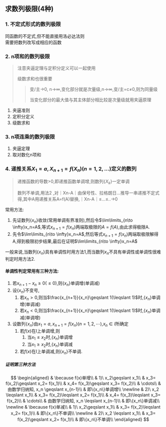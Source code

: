 ## 求数列极限(4种)

### 1. 不定式形式的数列极限

同函数的不定式,但不能直接用洛必达法则<BR>
需要把数列改写成相应的函数

### 2. n项和的数列极限

> 注意夹逼定理与定积分定义可以一起使用
>
> 级数求和也很重要
>
> > 变/主→0, n→∞,变化部分就是次量级,n→∞,变/主=c≠0,则为同量级
> >
> > 当变化部分的最大值与其主体部分相比较是次量级就用夹逼原理

1. 夹逼准则
2. 定积分定义
3. 级数求和

### 3. n项连乘的数列极限

1. 夹逼定理
2. 取对数化n项和

### 4. **递推关系$X_1=a,X_{n+1}=f(X_n)(n=1,2,…)$定义的数列**

> 递推函数的导数>0,即递推函数单调增,则数列$\{X_k\}$一定单调
>
> 数列不单调,用法2 ,对｜Xn-A｜由保号性、拉格朗日...推导一串递推不定式得,其中A用递推关系A=f(A)替换,｜Xn-A｜≤...≤..→0

常用方法:

1. 先证数列$\{x_n\}$收敛(常用单调有界准则),然后令$\lim\limits_{n\to \infty}x_n=A$,等式$x_{n+1}=f(x_n)$两端取极限的$A=f(A)$,由此求得极限A.
2. 先令$\lim\limits_{n\to \infty}x_n=A$,然后等式$x_{n+1}=f(x_n)$两端取极限解得A,得到极限初步结果,最后在证明$\lim\limits_{n\to \infty}x_n=A$

一般来说,当数列$\{x_n\}$具有单调性时用方法1,而当数列${x_n}$不具有单调性或单调性很难判定时用方法2.

#### 单调性判定常用有三种方法:

1. 若$x_{n+1}-x_n \geqslant 0(\leqslant 0)$,则$\{x_n\}$单调增(单调减)
2. 设$\{x_n\}$不变号,
   1. 若$x_n>0$,则当$\frac{x_{n+1}}{x_n}\geqslant 1(\leqslant 1)$时,$\{x_n\}$单调增(单调减)
   2. 若$x_n<0$,则当$\frac{x_{n+1}}{x_n}\geqslant 1(\leqslant 1)$时,$\{x_n\}$单调减(单调增)
3. 设数列$\{x_n\}$由$x_1=a, x_{n+1}=f(x_n)(n=1, 2, \cdots)$,$x_n \in I$所确定
   1. 若$f(x)$在$I$上单调增,则
      1. 当$x_1\leqslant x_2$时,$\{x_n\}$单调增
      2. 当$x_1\geqslant x_2$时,$\{x_n\}$单调减
   2. 若$f(x)$在$I$上单调减,则$\{x_n\}$不单调.

##### 证明第三种方法

$$
\begin{aligned}
	& \because f(x)单增\\
	& 1)\ x_2\geqslant x_1\\
	& x_3= f(x_2)\geqslant x_2= f(x_1)\\
	& x_4= f(x_3)\geqslant x_3= f(x_2)\\
	& \cdots\\
	& 由数学归纳知,  x_n \geqslant x_{n-1}\\
	& 即\{x_n\}单调增\\
	\newline
	& 2)\ x_2 \leqslant x_1\\
	& x_3= f(x_2)\leqslant x_2= f(x_1)\\
	& x_4= f(x_3)\leqslant x_3= f(x_2)\\
	& \cdots\\
	& 由数学归纳知,  x_n \leqslant x_{n-1}\\
	& 即\{x_n\}单调减\\
	\newline
	& \because f(x)单减\\
	& 1)\ x_2\geqslant x_1\\
	& x_3= f(x_2)\leqslant x_2= f(x_1)\\
	& 即\{x_n\}不单调\\
	\newline
	& 2)\ x_2 \leqslant x_1\\
	& x_3= f(x_2)\geqslant x_2= f(x_1)\\
	& 即\{x_n\}不单调\\
\end{aligned}
$$
